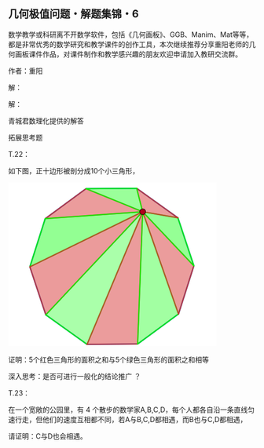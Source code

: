 ## 几何极值问题・解题集锦・6

数学教学或科研离不开数学软件，包括《几何画板》、GGB、Manim、Mat等等，都是非常优秀的数学研究和教学课件的创作工具，本次继续推荐分享重阳老师的几何画板课件作品，对课件制作和教学感兴趣的朋友欢迎申请加入教研交流群。

作者：重阳

解：

解：

青城君数理化提供的解答

拓展思考题

T.22：

如下图，正十边形被剖分成10个小三角形，

![图](/pics/p80-1.png)

证明：5个红色三角形的面积之和与5个绿色三角形的面积之和相等

深入思考：是否可进行一般化的结论推广 ？

T.23：

在一个宽敞的公园里，有 4 个散步的数学家A,B,C,D，每个人都各自沿一条直线匀速行走，但他们的速度互相都不同，若A与B,C,D都相遇，而B也与C,D都相遇，

请证明：C与D也会相遇。

